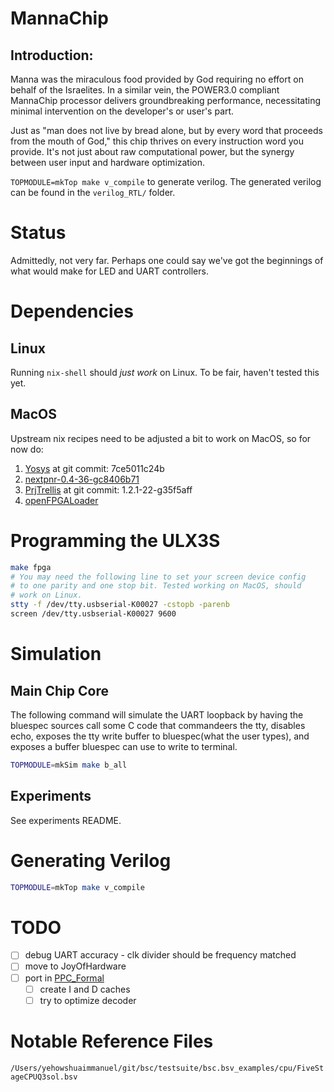 # MannaChip

## Introduction:
Manna was the miraculous food provided by God requiring no effort on behalf of the Israelites. In a similar vein, the POWER3.0 compliant MannaChip 
processor delivers groundbreaking performance, necessitating minimal intervention on the developer's or user's part.

Just as "man does not live by bread alone, but by every word that proceeds from the mouth of God," this chip thrives on every instruction word you provide. It's not just about raw computational power, but the synergy between user input and hardware optimization.

``TOPMODULE=mkTop make v_compile`` to generate verilog. The generated verilog can
be found in the ``verilog_RTL/`` folder.

# Status
Admittedly, not very far. Perhaps one could say we've got the beginnings 
of what would make for LED and UART controllers.

# Dependencies
## Linux
Running `nix-shell` should *just work* on Linux. To be fair, haven't
tested this yet.

## MacOS
Upstream nix recipes need to be adjusted a bit to work on MacOS, so
for now do:
1. [Yosys](https://github.com/YosysHQ/yosys) at git commit: 7ce5011c24b
2. [nextpnr-0.4-36-gc8406b71](https://github.com/YosysHQ/nextpnr)
3. [PrjTrellis](https://github.com/YosysHQ/prjtrellis) at git commit: 1.2.1-22-g35f5aff
4. [openFPGALoader](https://github.com/trabucayre/openFPGALoader)

# Programming the ULX3S
```bash
make fpga
# You may need the following line to set your screen device config
# to one parity and one stop bit. Tested working on MacOS, should
# work on Linux.
stty -f /dev/tty.usbserial-K00027 -cstopb -parenb
screen /dev/tty.usbserial-K00027 9600
```

# Simulation
## Main Chip Core
The following command will simulate the UART loopback
by having the bluespec sources call some C code that
commandeers the tty, disables echo, exposes the tty write
buffer to bluespec(what the user types), and exposes
a buffer bluespec can use to write to terminal.

```bash
TOPMODULE=mkSim make b_all
```

## Experiments
See experiments README.

# Generating Verilog
```bash
TOPMODULE=mkTop make v_compile
```

# TODO
 - [ ] debug UART accuracy
       - clk divider should be frequency matched
 - [ ] move to JoyOfHardware
 - [ ] port in [PPC_Formal](https://github.com/JoyOfHardware/PPC_Formal)
      - [ ] create I and D caches
      - [ ] try to optimize decoder

# Notable Reference Files
``/Users/yehowshuaimmanuel/git/bsc/testsuite/bsc.bsv_examples/cpu/FiveStageCPUQ3sol.bsv``